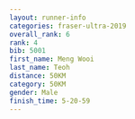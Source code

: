 ```yaml
---
layout: runner-info 
categories: fraser-ultra-2019 
overall_rank: 6
rank: 4
bib: 5001
first_name: Meng Wooi
last_name: Teoh
distance: 50KM
category: 50KM
gender: Male
finish_time: 5-20-59
---
```


